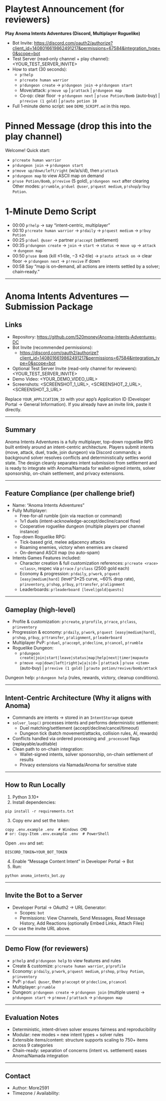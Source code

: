 # Playtest Announcement (for reviewers)
**Play Anoma Intents Adventures (Discord, Multiplayer Roguelike)**
- Bot Invite: https://discord.com/oauth2/authorize?client_id=1408016619862491217&permissions=67584&integration_type=0&scope=bot
- Test Server (read‑only channel + play channel): <YOUR_TEST_SERVER_INVITE>
- How to start (30 seconds):
  - `p!help`
  - `p!create human warrior`
  - `p!dungeon create` → `p!dungeon join` → `p!dungeon start`
  - Move/attack: `p!move up` | `p!attack` | `p!dungeon map`
  - Co‑op: clear floor → `p!dungeon next` | `p!use Potion/Bomb` (auto‑buy) | `p!revive (1 gold)` | `p!auto potion 10`
- Full 1‑minute demo script: see `DEMO_SCRIPT.md` in this repo.

# Pinned Message (drop this into the play channel)
Welcome! Quick start:
- `p!create human warrior`
- `p!dungeon join` → `p!dungeon start`
- `p!move up/down/left/right` (w/a/s/d), then `p!attack`
- `p!dungeon map` to view ASCII map on demand
- `p!use Potion/Bomb`, `p!revive` (5 gold), `p!dungeon next` after clearing
Other modes: `p!rumble`, `p!duel @user`, `p!quest medium`, `p!shop`/`p!buy Potion`.

# 1‑Minute Demo Script
- 00:00 `p!help` → say “intent‑centric, multiplayer”
- 00:10 `p!create human warrior` → `p!daily` → `p!quest medium` → `p!buy Potion`
- 00:25 `p!duel @user` → partner `p!accept` (settlement)
- 00:35 `p!dungeon create` → `join` → `start` → `status` → `move up` → `attack` → `dungeon map`
- 00:50 `p!use Bomb` (kill ≤1‑tile, −3 ≤2‑tile) → `p!auto attack on` → clear floor → `p!dungeon next` → `p!revive` if down
- 00:58 Say “map is on‑demand, all actions are intents settled by a solver; chain‑ready.”

---

# Anoma Intents Adventures — Submission Package

## Links
- Repository: https://github.com/520money/Anoma-Intents-Adventures-DC
- Bot Invite (recommended permissions):
  - https://discord.com/oauth2/authorize?client_id=1408016619862491217&permissions=67584&integration_type=0&scope=bot
- Optional Test Server Invite (read-only channel for reviewers): <YOUR_TEST_SERVER_INVITE>
- Demo Video: <YOUR_DEMO_VIDEO_URL>
- Screenshots: <SCREENSHOT_1_URL>, <SCREENSHOT_2_URL>, <SCREENSHOT_3_URL>

Replace `YOUR_APPLICATION_ID` with your app’s Application ID (Developer Portal → General Information). If you already have an invite link, paste it directly.

---

## Summary
Anoma Intents Adventures is a fully multiplayer, top-down roguelike RPG built entirely around an intent-centric architecture. Players submit intents (move, attack, duel, trade, join dungeon) via Discord commands; a background solver resolves conflicts and deterministically settles world state. The design cleanly separates intent submission from settlement and is ready to integrate with Anoma/Namada for wallet-signed intents, solver sponsorship, on-chain settlement, and privacy extensions.

---

## Feature Compliance (per challenge brief)
- Name: “Anoma Intents Adventures”
- Fully Multiplayer:
  - Free-for-all rumble (join via reaction or command)
  - 1v1 duels (intent-acknowledge-accept/decline/cancel flow)
  - Cooperative roguelike dungeon (multiple players per channel instance)
- Top-down Roguelike RPG:
  - Tick-based grid, melee adjacency attacks
  - Roaming enemies, victory when enemies are cleared
  - On-demand ASCII map (no auto-spam)
- Intents Games Features included:
  - Character creation & full customization references: `p!create <race> <class>`, respec via `p!race` / `p!class` (2500 gold each)
  - Economy & progression: `p!daily`, `p!work`, `p!quest [easy|medium|hard]` (level^3*25 curve, ~60% drop rate), `p!inventory`, `p!shop`, `p!buy`, `p!transfer`, `p!alignment`
  - Leaderboards: `p!leaderboard [level|gold|quests]`

---

## Gameplay (high-level)
- Profile & customization: `p!create`, `p!profile`, `p!race`, `p!class`, `p!inventory`
- Progression & economy: `p!daily`, `p!work`, `p!quest [easy|medium|hard]`, `p!shop`, `p!buy`, `p!transfer`, `p!alignment`, `p!leaderboard`
- Multiplayer PvP: `p!duel`, `p!accept`, `p!decline`, `p!cancel`, `p!rumble`
- Roguelike Dungeon:
  - `p!dungeon create|join|start|leave|status|map|help|next|timer|mapauto`
  - `p!move <up|down|left|right|w|a|s|d>` | `p!attack` | `p!use <item>` (auto‑buy) | `p!revive (1 gold)` | `p!auto potion/revive/bomb/attack`

Dungeon help: `p!dungeon help` (rules, rewards, victory, cleanup conditions).

---

## Intent-Centric Architecture (Why it aligns with Anoma)
- Commands are intents → stored in an `IntentStorage` queue
- `solver_loop()` processes intents and performs deterministic settlement:
  - Duel matching/settlement (accept/decline/cancel/timeout)
  - Dungeon tick (batch movement/attacks, collision rules, AI, rewards)
- Conflicts handled via ordered processing and `_processed` flags (replayable/auditable)
- Clean path to on-chain integration:
  - Wallet-signed intents, solver sponsorship, on-chain settlement of results
  - Privacy extensions via Namada/Anoma for sensitive state

---

## How to Run Locally
1) Python 3.10+
2) Install dependencies:
```
pip install -r requirements.txt
```
3) Copy env and set the token:
```
copy .env.example .env  # Windows CMD
# or: Copy-Item .env.example .env  # PowerShell
```
Open `.env` and set:
```
DISCORD_TOKEN=YOUR_BOT_TOKEN
```
4) Enable “Message Content Intent” in Developer Portal → Bot
5) Run:
```
python anoma_intents_bot.py
```

---

## Invite the Bot to a Server
- Developer Portal → OAuth2 → URL Generator:
  - Scopes: `bot`
  - Permissions: View Channels, Send Messages, Read Message History, Add Reactions (optionally Embed Links, Attach Files)
- Or use the invite URL above.

---

## Demo Flow (for reviewers)
- `p!help` and `p!dungeon help` to view features and rules
- Create & customize: `p!create human warrior`, `p!profile`
- Economy: `p!daily`, `p!work`, `p!quest medium`, `p!shop`, `p!buy Potion`, `p!inventory`
- PvP: `p!duel @user`, then `p!accept` or `p!decline`, `p!cancel`
- Multiplayer: `p!rumble`
- Dungeon: `p!dungeon create` → `p!dungeon join` (multiple users) → `p!dungeon start` → `p!move` / `p!attack` → `p!dungeon map`

---

## Evaluation Notes
- Deterministic, intent-driven solver ensures fairness and reproducibility
- Modular: new modes = new intent types + solver rules
- Extensible items/content: structure supports scaling to 750+ items across 9 categories
- Chain-ready: separation of concerns (intent vs. settlement) eases Anoma/Namada integration

---

## Contact
- Author: More2591
- Timezone / Availability: <OPTIONAL>
